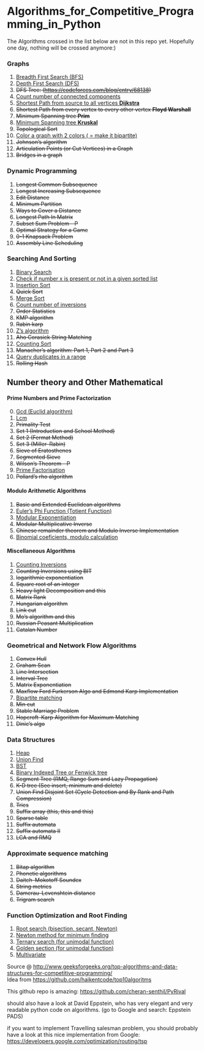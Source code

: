 # Algorithms_for_Competitive_Programming_in_Python

The Algorithms crossed in the list below are not in this repo yet. Hopefully one day, nothing will be crossed anymore:)

### Graphs

1. [Breadth First Search (BFS)](https://github.com/IAbeteEtMechante/Algorithms_for_Competitive_Programming_in_Python/blob/main/Graphs/BFS.py)
2. [Depth First Search (DFS)](https://github.com/IAbeteEtMechante/Algorithms_for_Competitive_Programming_in_Python/blob/main/Graphs/DFS.py)
2. <del>DFS Tree: (https://codeforces.com/blog/entry/68138)</del>
3. [Count number of connected components](https://github.com/IAbeteEtMechante/Algorithms_for_Competitive_Programming_in_Python/blob/main/Graphs/count_connected_components.py)
4. [Shortest Path from source to all vertices **Dijkstra**](https://github.com/IAbeteEtMechante/Algorithms_for_Competitive_Programming_in_Python/blob/main/Graphs/dijkstra.py)
5. <del>Shortest Path from every vertex to every other vertex **Floyd Warshall**</del>
6. <del>Minimum Spanning tree **Prim**</del>
7. [Minimum Spanning tree **Kruskal**](https://github.com/IAbeteEtMechante/Algorithms_for_Competitive_Programming_in_Python/blob/main/Graphs/kruskal.py)
8. <del>Topological Sort</del>
9. [Color a graph with 2 colors ( = make it bipartite)](https://github.com/IAbeteEtMechante/Algorithms_for_Competitive_Programming_in_Python/blob/main/Graphs/canBipartite.py)
10. <del>Johnson’s algorithm</del>
11. <del>Articulation Points (or Cut Vertices) in a Graph</del>
12. <del>Bridges in a graph</del>



### Dynamic Programming

1. <del>Longest Common Subsequence</del>
2. <del>Longest Increasing Subsequence</del>
3. <del>Edit Distance</del>
4. <del>Minimum Partition</del>
5. <del>Ways to Cover a Distance</del>
6. <del>Longest Path In Matrix</del>
7. <del>Subset Sum Problem - P</del>
8. <del>Optimal Strategy for a Game</del>
9. <del>0-1 Knapsack Problem</del>
10. <del>Assembly Line Scheduling</del>





### Searching And Sorting

1. [Binary Search](https://github.com/IAbeteEtMechante/Algorithms_for_Competitive_Programming_in_Python/blob/main/Searching_and_Sorting/binary_search.py)
2. [Check if number x is present or not in a given sorted list](https://github.com/IAbeteEtMechante/Algorithms_for_Competitive_Programming_in_Python/tree/main/Searching_and_Sorting)
3. [Insertion Sort](https://github.com/IAbeteEtMechante/Algorithms_for_Competitive_Programming_in_Python/blob/main/Searching_and_Sorting/insertion_sort.py)
4. <del>Quick Sort</del>
5. [Merge Sort](https://github.com/IAbeteEtMechante/Algorithms_for_Competitive_Programming_in_Python/blob/main/Searching_and_Sorting/merge_sort.py)
6. [Count number of inversions](https://github.com/IAbeteEtMechante/Algorithms_for_Competitive_Programming_in_Python/blob/main/Searching_and_Sorting/count_inversions.py)
7. <del>Order Statistics</del>
8. <del>KMP algorithm</del>
9. <del>Rabin karp</del>
10. [Z’s algorithm](https://github.com/IAbeteEtMechante/Algorithms_for_Competitive_Programming_in_Python/blob/main/Searching_and_Sorting/z_algorithm.py)
11. <del>Aho Corasick String Matching</del>
12. [Counting Sort](https://github.com/IAbeteEtMechante/Algorithms_for_Competitive_Programming_in_Python/blob/main/Searching_and_Sorting/counting_sort.py)
13. <del>Manacher’s algorithm: Part 1, Part 2 and Part 3</del>
14. [Query duplicates in a range](https://github.com/IAbeteEtMechante/Algorithms_for_Competitive_Programming_in_Python/blob/main/Searching_and_Sorting/query_duplicates_in_a_range.py)
15. <del>Rolling Hash</del>

## Number theory and Other Mathematical

#### Prime Numbers and Prime Factorization

0. [Gcd  (Euclid algorithm)](https://github.com/IAbeteEtMechante/Algorithms_for_Competitive_Programming_in_Python/blob/main/Number_theory_and_Other_Mathematical/Prime_number_and_Prime_Factorization/gcd_euclid.py)
1. [Lcm](https://github.com/IAbeteEtMechante/Algorithms_for_Competitive_Programming_in_Python/blob/main/Number_theory_and_Other_Mathematical/Prime_number_and_Prime_Factorization/lcm.py)
1. <del>Primality Test </del>
  1. <del>Set 1 (Introduction and School Method)</del>
  2. <del>Set 2 (Fermat Method)</del>
  3. <del>Set 3 (Miller–Rabin)</del>
2. <del>Sieve of Eratosthenes</del>
3. <del>Segmented Sieve</del>
4. <del>Wilson’s Theorem - P</del>
5. [Prime Factorisation](https://github.com/IAbeteEtMechante/Algorithms_for_Competitive_Programming_in_Python/blob/main/Number_theory_and_Other_Mathematical/Prime_number_and_Prime_Factorization/prime_factorization.py)
6. <del>Pollard’s rho algorithm</del>


#### Modulo Arithmetic Algorithms

1. <del>Basic and Extended Euclidean algorithms</del>
2. [Euler’s Phi Function (Totient Function)](https://github.com/IAbeteEtMechante/Algorithms_for_Competitive_Programming_in_Python/blob/main/Number_theory_and_Other_Mathematical/Modulo_Arithmetic_Algorithms/euler_phi_function.py)
3. [Modular Exponentiation](https://github.com/IAbeteEtMechante/Algorithms_for_Competitive_Programming_in_Python/blob/main/Number_theory_and_Other_Mathematical/Modulo_Arithmetic_Algorithms/modular_exponentiation.py)
4. <del>Modular Multiplicative Inverse</del>
5. <del>Chinese remainder theorem and Modulo Inverse Implementation</del>
6. [Binomial coeficients, modulo calculation](https://github.com/IAbeteEtMechante/Algorithms_for_Competitive_Programming_in_Python/blob/main/Number_theory_and_Other_Mathematical/Modulo_Arithmetic_Algorithms/binomial_modulo.py)

#### Miscellaneous Algorithms

1. [Counting Inversions](https://github.com/IAbeteEtMechante/Algorithms_for_Competitive_Programming_in_Python/blob/main/Number_theory_and_Other_Mathematical/Misc/counting_inversions.py)
2. <del>Counting Inversions using BIT</del>
3. <del>logarithmic exponentiation</del>
4. <del>Square root of an integer</del>
5. <del>Heavy light Decomposition and this</del>
6. <del>Matrix Rank</del>
7. <del>Hungarian algorithm</del>
8. <del>Link cut</del>
9. <del>Mo’s algorithm and this</del>
10. <del>Russian Peasant Multiplication</del>
11. <del>Catalan Number</del>



### Geometrical and Network Flow Algorithms

1. <del>Convex Hull</del>
2. <del>Graham Scan</del>
3. <del>Line Intersection</del>
4. <del>Interval Tree</del>
5. <del>Matrix Exponentiation</del>
6. <del>Maxflow Ford Furkerson Algo and Edmond Karp Implementation</del>
7. [Bipartite matching](https://github.com/IAbeteEtMechante/Algorithms_for_Competitive_Programming_in_Python/blob/main/Geometrical_and_Network_Flow/bipartite_matching.py)
8. <del>Min cut</del>
9. <del>Stable Marriage Problem</del>
10. <del>Hopcroft–Karp Algorithm for Maximum Matching</del>
11. <del>Dinic’s algo</del>

### Data Structures

1. [Heap](https://github.com/IAbeteEtMechante/Algorithms_for_Competitive_Programming_in_Python/blob/main/Data_Structures/our_heap.py)
2. [Union Find](https://github.com/IAbeteEtMechante/Algorithms_for_Competitive_Programming_in_Python/blob/main/Data_Structures/union_find.py)
3. [BST](https://github.com/IAbeteEtMechante/Algorithms_for_Competitive_Programming_in_Python/blob/main/Data_Structures/bst.py)
1. [Binary Indexed Tree or Fenwick tree](https://github.com/IAbeteEtMechante/Algorithms_for_Competitive_Programming_in_Python/blob/main/Data_Structures/fenwick.py)
2. <del>Segment Tree (RMQ, Range Sum and Lazy Propagation)</del>
3. <del>K-D tree (See insert, minimum and delete)</del>
4. <del>Union Find Disjoint Set (Cycle Detection and By Rank and Path Compression)</del>
5. <del>Tries</del>
6. <del>Suffix array (this, this and this)</del>
7. <del>Sparse table</del>
8. <del>Suffix automata</del>
9. <del>Suffix automata II</del>
10. <del>LCA and RMQ</del>

### Approximate sequence matching

1. <del>Bitap algorithm</del>
2. <del>Phonetic algorithms</del>
3. <del>Daitch–Mokotoff Soundex</del>
4. <del>String metrics</del>
5. <del>Damerau–Levenshtein distance</del></del>
6. <del>Trigram search</del>

### Function Optimization and Root Finding

1. [Root search (bisection, secant, Newton)](https://github.com/IAbeteEtMechante/Algorithms_for_Competitive_Programming_in_Python/blob/main/Optimization_Methods/search_root.py)
2. [Newton method for minimum finding](https://github.com/IAbeteEtMechante/Algorithms_for_Competitive_Programming_in_Python/blob/main/Optimization_Methods/newton_for_minimizing.py)
3. [Ternary search (for unimodal function)](https://github.com/IAbeteEtMechante/Algorithms_for_Competitive_Programming_in_Python/blob/main/Optimization_Methods/ternary_search.py)
4. [Golden section (for unimodal function)](https://github.com/IAbeteEtMechante/Algorithms_for_Competitive_Programming_in_Python/blob/main/Optimization_Methods/golden_section.py)
5. [Multivariate](https://github.com/IAbeteEtMechante/Algorithms_for_Competitive_Programming_in_Python/tree/main/Optimization_Methods/multivariate)

Source @ http://www.geeksforgeeks.org/top-algorithms-and-data-structures-for-competitive-programming/
<br> Idea from https://github.com/haikentcode/top10algoritms

This github repo is amazing:
https://github.com/cheran-senthil/PyRival

should also have a look at David Eppstein, who has very elegant and very readable python code on algorithms. (go to Google and search: Eppstein PADS)

if you want to implement Travelling salesman problem, you should probably have a look at this nice implementation from Google:
https://developers.google.com/optimization/routing/tsp
